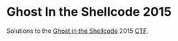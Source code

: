 # Ghost In the Shellcode 2015
Solutions to the [Ghost in the Shellcode](http://ghostintheshellcode.com/) 2015 [CTF](https://ctftime.org/ctf-wtf/).
